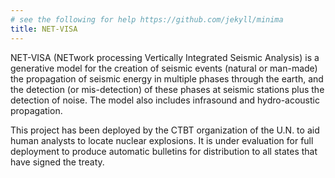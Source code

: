 ```yaml
---
# see the following for help https://github.com/jekyll/minima
title: NET-VISA
---
```


NET-VISA (NETwork processing Vertically Integrated Seismic Analysis) is
a generative model for the creation of seismic events (natural or
man-made) the propagation of seismic energy in multiple phases through
the earth, and the detection (or mis-detection) of these phases at
seismic stations plus the detection of noise. The model also includes
infrasound and hydro-acoustic propagation.

This project has been deployed by the CTBT organization of the U.N. to
aid human analysts to locate nuclear explosions. It is under evaluation
for full deployment to produce automatic bulletins for distribution to
all states that have signed the treaty.

